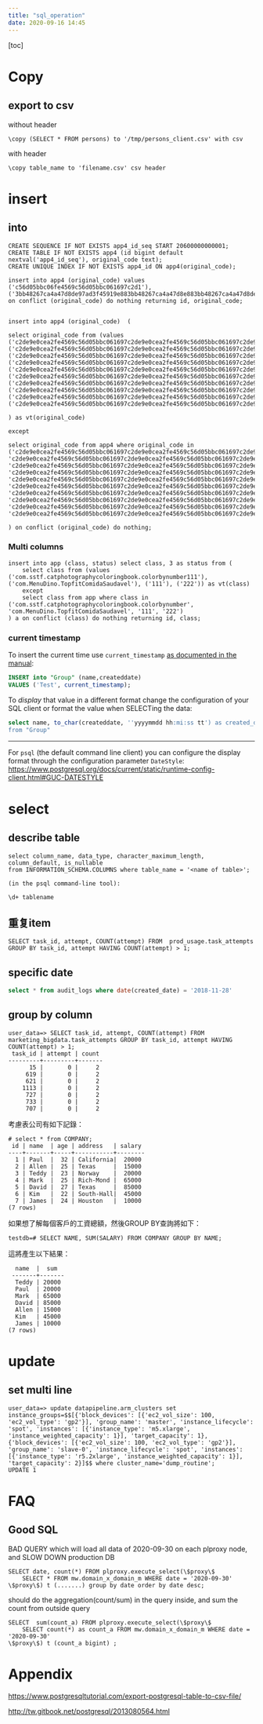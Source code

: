 ```yaml
---
title: "sql_operation"
date: 2020-09-16 14:45
---
```

[toc]





# Copy



## export to csv

without header

```
\copy (SELECT * FROM persons) to '/tmp/persons_client.csv' with csv
```

with header

```
\copy table_name to 'filename.csv' csv header
```



# insert 

## into

```
CREATE SEQUENCE IF NOT EXISTS app4_id_seq START 20600000000001;
CREATE TABLE IF NOT EXISTS app4 (id bigint default nextval('app4_id_seq'), original_code text);
CREATE UNIQUE INDEX IF NOT EXISTS app4_id ON app4(original_code);
```



```
insert into app4 (original_code) values  ('c56d05bbc06fe4569c56d05bbc061697c2d1'), ('3bb48267ca4a47d8de97ad3f45919e883bb48267ca4a47d8e883bb48267ca4a47d8de97ad3f45919e883bb2')  on conflict (original_code) do nothing returning id, original_code;
```



```

insert into app4 (original_code)  (

select original_code from (values 
('c2de9e0cea2fe4569c56d05bbc061697c2de9e0cea2fe4569c56d05bbc061697c2de9e0cea2fe4569c56d05bbc061697c2d'), ('c2de9e0cea2fe4569c56d05bbc061697c2de9e0cea2fe4569c56d05bbc061697c2de9e0cea2fe4569c56d05bbc061697c21'), ('c2de9e0cea2fe4569c56d05bbc061697c2de9e0cea2fe4569c56d05bbc061697c2de9e0cea2fe4569c56d05bbc061697c22'),
('c2de9e0cea2fe4569c56d05bbc061697c2de9e0cea2fe4569c56d05bbc061697c2de9e0cea2fe4569c56d05bbc061697c23'),
('c2de9e0cea2fe4569c56d05bbc061697c2de9e0cea2fe4569c56d05bbc061697c2de9e0cea2fe4569c56d05bbc061697c24'),
('c2de9e0cea2fe4569c56d05bbc061697c2de9e0cea2fe4569c56d05bbc061697c2de9e0cea2fe4569c56d05bbc061697c25'),
('c2de9e0cea2fe4569c56d05bbc061697c2de9e0cea2fe4569c56d05bbc061697c2de9e0cea2fe4569c56d05bbc061697c26'),
('c2de9e0cea2fe4569c56d05bbc061697c2de9e0cea2fe4569c56d05bbc061697c2de9e0cea2fe4569c56d05bbc061697c27'),
('c2de9e0cea2fe4569c56d05bbc061697c2de9e0cea2fe4569c56d05bbc061697c2de9e0cea2fe4569c56d05bbc061697c28'),
('c2de9e0cea2fe4569c56d05bbc061697c2de9e0cea2fe4569c56d05bbc061697c2de9e0cea2fe4569c56d05bbc061697c29') 

) as vt(original_code)

except

select original_code from app4 where original_code in ('c2de9e0cea2fe4569c56d05bbc061697c2de9e0cea2fe4569c56d05bbc061697c2de9e0cea2fe4569c56d05bbc061697c2d', 'c2de9e0cea2fe4569c56d05bbc061697c2de9e0cea2fe4569c56d05bbc061697c2de9e0cea2fe4569c56d05bbc061697c21',
'c2de9e0cea2fe4569c56d05bbc061697c2de9e0cea2fe4569c56d05bbc061697c2de9e0cea2fe4569c56d05bbc061697c22',
'c2de9e0cea2fe4569c56d05bbc061697c2de9e0cea2fe4569c56d05bbc061697c2de9e0cea2fe4569c56d05bbc061697c23',
'c2de9e0cea2fe4569c56d05bbc061697c2de9e0cea2fe4569c56d05bbc061697c2de9e0cea2fe4569c56d05bbc061697c24',
'c2de9e0cea2fe4569c56d05bbc061697c2de9e0cea2fe4569c56d05bbc061697c2de9e0cea2fe4569c56d05bbc061697c25',
'c2de9e0cea2fe4569c56d05bbc061697c2de9e0cea2fe4569c56d05bbc061697c2de9e0cea2fe4569c56d05bbc061697c26', 
'c2de9e0cea2fe4569c56d05bbc061697c2de9e0cea2fe4569c56d05bbc061697c2de9e0cea2fe4569c56d05bbc061697c27',
'c2de9e0cea2fe4569c56d05bbc061697c2de9e0cea2fe4569c56d05bbc061697c2de9e0cea2fe4569c56d05bbc061697c28',
'c2de9e0cea2fe4569c56d05bbc061697c2de9e0cea2fe4569c56d05bbc061697c2de9e0cea2fe4569c56d05bbc061697c29') 

) on conflict (original_code) do nothing;
```





### Multi columns

```
insert into app (class, status) select class, 3 as status from (
    select class from (values ('com.sstf.catphotographycoloringbook.colorbynumber111'), ('com.MenuDino.TopfitComidaSaudavel'), ('111'), ('222')) as vt(class)
    except
    select class from app where class in ('com.sstf.catphotographycoloringbook.colorbynumber', 'com.MenuDino.TopfitComidaSaudavel', '111', '222') 
) a on conflict (class) do nothing returning id, class;
```



### current timestamp

To insert the current time use `current_timestamp` [as documented in the manual](https://www.postgresql.org/docs/current/static/functions-datetime.html#FUNCTIONS-DATETIME-CURRENT):

```sql
INSERT into "Group" (name,createddate) 
VALUES ('Test', current_timestamp);
```

To *display* that value in a different format change the configuration of your SQL client or format the value when SELECTing the data:

```sql
select name, to_char(createddate, ''yyyymmdd hh:mi:ss tt') as created_date
from "Group"
```

------

For `psql` (the default command line client) you can configure the display format through the configuration parameter `DateStyle`: https://www.postgresql.org/docs/current/static/runtime-config-client.html#GUC-DATESTYLE

# select



## describe table

```
select column_name, data_type, character_maximum_length, column_default, is_nullable
from INFORMATION_SCHEMA.COLUMNS where table_name = '<name of table>';
```



```
(in the psql command-line tool):

\d+ tablename
```





## 重复item

```
SELECT task_id, attempt, COUNT(attempt) FROM  prod_usage.task_attempts GROUP BY task_id, attempt HAVING COUNT(attempt) > 1;
```





## specific date

```sql
select * from audit_logs where date(created_date) = '2018-11-28'
```



## group by column

```
user_data=> SELECT task_id, attempt, COUNT(attempt) FROM  marketing_bigdata.task_attempts GROUP BY task_id, attempt HAVING COUNT(attempt) > 1;
 task_id | attempt | count
---------+---------+-------
      15 |       0 |     2
     619 |       0 |     2
     621 |       0 |     2
    1113 |       0 |     2
     727 |       0 |     2
     733 |       0 |     2
     707 |       0 |     2
```





考慮表公司有如下記錄：

```
# select * from COMPANY;
 id | name  | age | address   | salary
----+-------+-----+-----------+--------
  1 | Paul  |  32 | California|  20000
  2 | Allen |  25 | Texas     |  15000
  3 | Teddy |  23 | Norway    |  20000
  4 | Mark  |  25 | Rich-Mond |  65000
  5 | David |  27 | Texas     |  85000
  6 | Kim   |  22 | South-Hall|  45000
  7 | James |  24 | Houston   |  10000
(7 rows)
```

如果想了解每個客戶的工資總額，然後GROUP BY查詢將如下：

```
testdb=# SELECT NAME, SUM(SALARY) FROM COMPANY GROUP BY NAME;
```

這將產生以下結果：

```
  name  |  sum
 -------+-------
  Teddy | 20000
  Paul  | 20000
  Mark  | 65000
  David | 85000
  Allen | 15000
  Kim   | 45000
  James | 10000
(7 rows)
```





# update

## set multi line

```
user_data=> update datapipeline.arm_clusters set instance_groups=$$[{'block_devices': [{'ec2_vol_size': 100, 'ec2_vol_type': 'gp2'}], 'group_name': 'master', 'instance_lifecycle': 'spot', 'instances': [{'instance_type': 'm5.xlarge', 'instance_weighted_capacity': 1}], 'target_capacity': 1}, {'block_devices': [{'ec2_vol_size': 100, 'ec2_vol_type': 'gp2'}], 'group_name': 'slave-0', 'instance_lifecycle': 'spot', 'instances': [{'instance_type': 'r5.2xlarge', 'instance_weighted_capacity': 1}], 'target_capacity': 2}]$$ where cluster_name='dump_routine';
UPDATE 1
```



# FAQ



## Good SQL

BAD QUERY which will load all  data of 2020-09-30 on each plproxy node, and SLOW DOWN  production DB

```
SELECT date, count(*) FROM plproxy.execute_select(\$proxy\$
    SELECT * FROM mw.domain_x_domain_m WHERE date = '2020-09-30' 
\$proxy\$) t (.......) group by date order by date desc;
```



should do the aggregation(count/sum) in the query inside, and sum the count from outside query

```
SELECT  sum(count_a) FROM plproxy.execute_select(\$proxy\$
    SELECT count(*) as count_a FROM mw.domain_x_domain_m WHERE date = '2020-09-30' 
\$proxy\$) t (count_a bigint) ;
```





# Appendix

https://www.postgresqltutorial.com/export-postgresql-table-to-csv-file/

http://tw.gitbook.net/postgresql/2013080564.html

